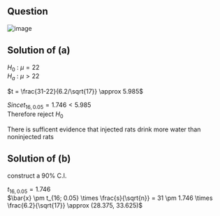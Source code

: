 ## Question

![image](https://github.com/user-attachments/assets/8b71afb4-58ea-44a0-b1cd-8acf515a476f)

## Solution of (a)
$H_0$ : $\mu = 22$  
$H_a$ : $\mu \gt 22$  

$t = \frac{31-22}{6.2/\sqrt{17}} \approx 5.985$  

$Since t_{16,0.05} = 1.746 \lt 5.985$  
Therefore reject $H_0$  

There is sufficent evidence that injected rats drink more water than noninjected rats

## Solution of (b)
construct a 90% C.I.

$t_{16, 0.05} = 1.746$  
$\bar{x} \pm t_{16; 0.05} \times \frac{s}{\sqrt{n}} = 31 \pm 1.746 \times \frac{6.2}{\sqrt{17}} \approx (28.375, 33.625)$  
